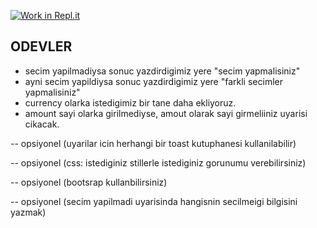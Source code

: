 [![Work in Repl.it](https://classroom.github.com/assets/work-in-replit-14baed9a392b3a25080506f3b7b6d57f295ec2978f6f33ec97e36a161684cbe9.svg)](https://classroom.github.com/online_ide?assignment_repo_id=3840731&assignment_repo_type=AssignmentRepo)
## ODEVLER

- secim yapilmadiysa sonuc yazdirdigimiz yere "secim yapmalisiniz"
- ayni secim yapildiysa sonuc yazdirdigimiz yere "farkli secimler yapmalisiniz"
- currency olarka istedigimiz bir tane daha ekliyoruz.
- amount sayi olarka girilmediyse, amout olarak sayi girmeliiniz uyarisi cikacak.  

-- opsiyonel (uyarilar icin herhangi bir toast kutuphanesi kullanilabilir)

-- opsiyonel (css: istediginiz stillerle istediginiz gorunumu verebilirsiniz)

-- opsiyonel (bootsrap kullanbilirsiniz)

-- opsiyonel (secim yapilmadi uyarisinda hangisnin secilmeigi bilgisini yazmak)  
